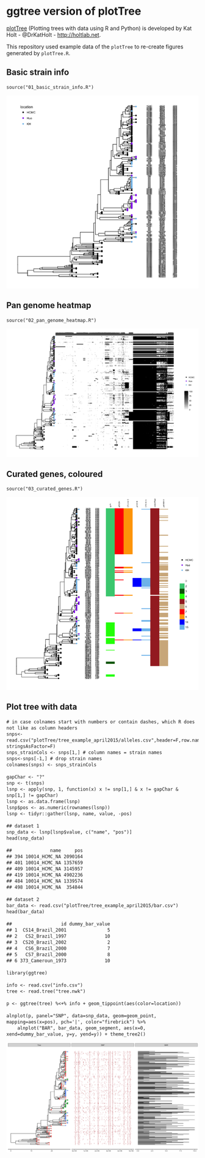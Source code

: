 ggtree version of plotTree
==========================

[plotTree](https://github.com/katholt/plotTree) (Plotting trees with
data using R and Python) is developed by Kat Holt - @DrKatHolt -
<http://holtlab.net>.

This repository used example data of the `plotTree` to re-create figures
generated by `plotTree.R`.

Basic strain info
-----------------

    source("01_basic_strain_info.R")

![](README_files/figure-markdown_strict/unnamed-chunk-1-1.png)

Pan genome heatmap
------------------

    source("02_pan_genome_heatmap.R")

![](README_files/figure-markdown_strict/unnamed-chunk-2-1.png)

Curated genes, coloured
-----------------------

    source("03_curated_genes.R")

![](README_files/figure-markdown_strict/unnamed-chunk-3-1.png)

Plot tree with data
-------------------

    # in case colnames start with numbers or contain dashes, which R does not like as column headers
    snps<-read.csv("plotTree/tree_example_april2015/alleles.csv",header=F,row.names=1, stringsAsFactor=F) 
    snps_strainCols <- snps[1,] # column names = strain names
    snps<-snps[-1,] # drop strain names
    colnames(snps) <- snps_strainCols

    gapChar <- "?"
    snp <- t(snps)
    lsnp <- apply(snp, 1, function(x) x != snp[1,] & x != gapChar & snp[1,] != gapChar)
    lsnp <- as.data.frame(lsnp)
    lsnp$pos <- as.numeric(rownames(lsnp))
    lsnp <- tidyr::gather(lsnp, name, value, -pos)

    ## dataset 1
    snp_data <- lsnp[lsnp$value, c("name", "pos")]
    head(snp_data)

    ##              name     pos
    ## 394 10014_HCMC_NA 2090164
    ## 401 10014_HCMC_NA 1357659
    ## 409 10014_HCMC_NA 3145957
    ## 419 10014_HCMC_NA 4902236
    ## 484 10014_HCMC_NA 1339574
    ## 498 10014_HCMC_NA  354844

    ## dataset 2
    bar_data <- read.csv("plotTree/tree_example_april2015/bar.csv")
    head(bar_data)

    ##                  id dummy_bar_value
    ## 1  CS14_Brazil_2001               5
    ## 2   CS2_Brazil_1997              10
    ## 3  CS20_Brazil_2002               2
    ## 4   CS6_Brazil_2000               7
    ## 5   CS7_Brazil_2000               8
    ## 6 373_Cameroun_1973              10

    library(ggtree)
	
	info <- read.csv("info.csv")
	tree <- read.tree("tree.nwk")
    
	p <- ggtree(tree) %<+% info + geom_tippoint(aes(color=location))

    alnplot(p, panel="SNP", data=snp_data, geom=geom_point, mapping=aes(x=pos), pch='|', color="firebrick") %>%
        alnplot("BAR", bar_data, geom_segment, aes(x=0, xend=dummy_bar_value, y=y, yend=y)) + theme_tree2()

![](README_files/figure-markdown_strict/unnamed-chunk-4-1.png)
